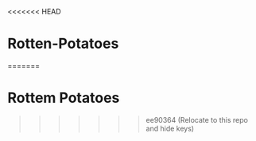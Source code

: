 <<<<<<< HEAD
# Rotten-Potatoes
=======
# Rottem Potatoes
 
>>>>>>> ee90364 (Relocate to this repo and hide keys)
